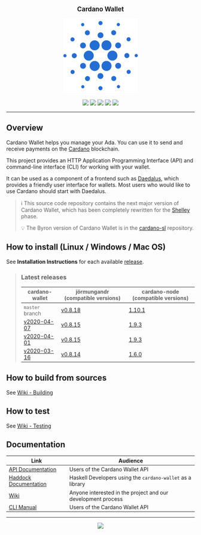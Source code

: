 <p align="center">
  <big><strong>Cardano Wallet</strong></big>
</p>

<p align="center">
  <img width="200" src=".github/images/cardano-logo.png"/>
</p>

<p align="center">
  <a href="https://github.com/input-output-hk/cardano-wallet/releases"><img src="https://img.shields.io/github/release-pre/input-output-hk/cardano-wallet.svg?style=for-the-badge" /></a>
  <a href="https://buildkite.com/input-output-hk/cardano-wallet"><img src="https://img.shields.io/buildkite/7ea3dac7a16f066d8dfc8f426a9a9f7a2131e899cd96c444cf/master?label=BUILD&style=for-the-badge"/></a>
  <a href="https://buildkite.com/input-output-hk/cardano-wallet-nightly"><img src="https://img.shields.io/buildkite/59ea9363b8526e867005ca8839db47715bc5f661f36e490143/master?label=BENCHMARK&style=for-the-badge" /></a>
  <a href="https://travis-ci.org/input-output-hk/cardano-wallet"><img src="https://img.shields.io/travis/input-output-hk/cardano-wallet.svg?label=DOCS&style=for-the-badge" /></a>
  <a href="https://github.com/input-output-hk/cardano-wallet/actions?query=workflow%3A%22cardano-wallet+Windows+Tests%22"><img src="https://img.shields.io/github/workflow/status/input-output-hk/cardano-wallet/cardano-wallet%20Windows%20Tests?label=Windows&style=for-the-badge" /></a>

  <!--
  <a href="https://coveralls.io/github/input-output-hk/cardano-wallet?branch=HEAD"><img src="https://img.shields.io/coveralls/github/input-output-hk/cardano-wallet/HEAD?style=for-the-badge" /></a>
  -->
</p>

<hr/>

## Overview

Cardano Wallet helps you manage your Ada. You can use it to send and
receive payments on the [Cardano](https://www.cardano.org) blockchain.

This project provides an HTTP Application Programming Interface (API)
and command-line interface (CLI) for working with your wallet.

It can be used as a component of a frontend such as
[Daedalus](https://daedaluswallet.io), which provides a friendly user
interface for wallets. Most users who would like to use Cardano should
start with Daedalus.

> :information_source: This source code repository contains the next major version of Cardano
> Wallet, which has been completely rewritten for the
> [Shelley](https://cardanoroadmap.com/) phase.
>
> :bulb: The Byron version of Cardano Wallet is in the
> [cardano-sl](https://github.com/input-output-hk/cardano-sl)
> repository.

## How to install (Linux / Windows / Mac OS)

See **Installation Instructions** for each available [release](https://github.com/input-output-hk/cardano-wallet/releases).

> ### Latest releases
>
> | cardano-wallet                                                                            | jörmungandr (compatible versions)                                              | cardano-node (compatible versions)
> | ---                                                                                       | ---                                                                            | ---
> | `master` branch                                                                           | [v0.8.18](https://github.com/input-output-hk/jormungandr/releases/tag/v0.8.18) | [1.10.1](https://github.com/input-output-hk/cardano-node/releases/tag/1.10.1)
> | [v2020-04-07](https://github.com/input-output-hk/cardano-wallet/releases/tag/v2020-04-07) | [v0.8.15](https://github.com/input-output-hk/jormungandr/releases/tag/v0.8.15) | [1.9.3](https://github.com/input-output-hk/cardano-node/releases/tag/1.9.3)
> | [v2020-04-01](https://github.com/input-output-hk/cardano-wallet/releases/tag/v2020-04-01) | [v0.8.15](https://github.com/input-output-hk/jormungandr/releases/tag/v0.8.15) | [1.9.3](https://github.com/input-output-hk/cardano-node/releases/tag/1.9.3)
> | [v2020-03-16](https://github.com/input-output-hk/cardano-wallet/releases/tag/v2020-03-16) | [v0.8.14](https://github.com/input-output-hk/jormungandr/releases/tag/v0.8.14) | [1.6.0](https://github.com/input-output-hk/cardano-node/releases/tag/1.6.0)

## How to build from sources

See [Wiki - Building](https://github.com/input-output-hk/cardano-wallet/wiki/Building)

## How to test

See [Wiki - Testing](https://github.com/input-output-hk/cardano-wallet/wiki/Testing)

## Documentation

| Link                                                                                               | Audience                                                     |
| ---                                                                                                | ---                                                          |
| [API Documentation](https://input-output-hk.github.io/cardano-wallet/api/edge)                     | Users of the Cardano Wallet API                              |
| [Haddock Documentation](https://input-output-hk.github.io/cardano-wallet/haddock/edge)             | Haskell Developers using the `cardano-wallet` as a library   |
| [Wiki](https://github.com/input-output-hk/cardano-wallet/wiki)                                     | Anyone interested in the project and our development process |
| [CLI Manual](https://github.com/input-output-hk/cardano-wallet/wiki/Wallet-command-line-interface) | Users of the Cardano Wallet API                              |

<hr/>

<p align="center">
  <a href="https://github.com/input-output-hk/cardano-wallet/blob/master/LICENSE"><img src="https://img.shields.io/github/license/input-output-hk/cardano-wallet.svg?style=for-the-badge" /></a>
</p>

